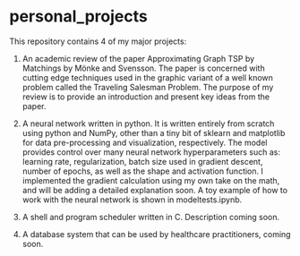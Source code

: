 # personal_projects

This repository contains 4 of my major projects: 

1. An academic review of the paper Approximating Graph TSP by Matchings by Mönke and Svensson. The paper is concerned with cutting edge techniques used in the graphic variant of a well known problem called the Traveling Salesman Problem. The purpose of my review is to provide an introduction and present key ideas from the paper. 

2. A neural network written in python. It is written entirely from scratch using python and NumPy, other than a tiny bit of sklearn and matplotlib for data pre-processing and visualization, respectively. The model provides control over many neural network hyperparameters such as: learning rate, regularization, batch size used in gradient descent, number of epochs, as well as the shape and activation function. I implemented the gradient calculation using my own take on the math, and will be adding a detailed explanation soon. A toy example of how to work with the neural network is shown in modeltests.ipynb.

3. A shell and program scheduler written in C. Description coming soon.
4. A database system that can be used by healthcare practitioners, coming soon.

